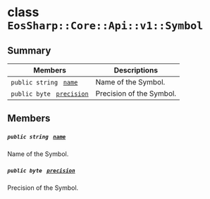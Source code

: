 # class `EosSharp::Core::Api::v1::Symbol` 

## Summary

 Members                                | Descriptions                                
----------------------------------------|---------------------------------------------
`public string ` [`name`](#class_eos_sharp_1_1_core_1_1_api_1_1v1_1_1_symbol_1a8ccf841cb59e451791bcb2e1ac4f1edc) | Name of the Symbol.
`public byte ` [`precision`](#class_eos_sharp_1_1_core_1_1_api_1_1v1_1_1_symbol_1a2070483b27462ea509a4104573fff500) | Precision of the Symbol.

## Members

##### `public string ` [`name`](#class_eos_sharp_1_1_core_1_1_api_1_1v1_1_1_symbol_1a8ccf841cb59e451791bcb2e1ac4f1edc) 

Name of the Symbol.

##### `public byte ` [`precision`](#class_eos_sharp_1_1_core_1_1_api_1_1v1_1_1_symbol_1a2070483b27462ea509a4104573fff500) 

Precision of the Symbol.


